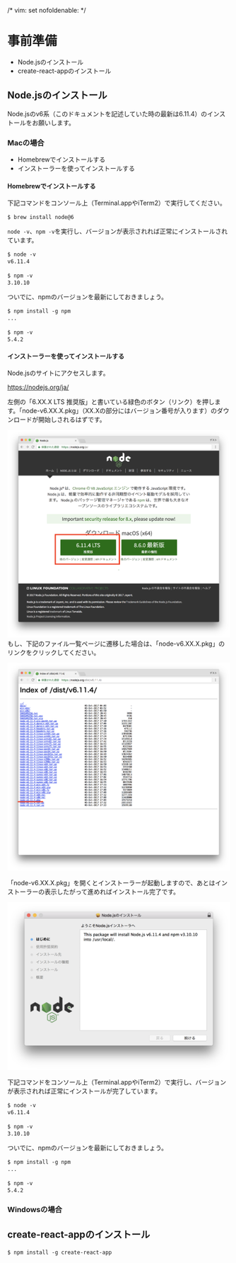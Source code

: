 /* vim: set nofoldenable: */

# 事前準備

- Node.jsのインストール
- create-react-appのインストール

## Node.jsのインストール

Node.jsのv6系（このドキュメントを記述していた時の最新は6.11.4）のインストールをお願いします。

### Macの場合

- Homebrewでインストールする
- インストーラーを使ってインストールする

#### Homebrewでインストールする

下記コマンドをコンソール上（Terminal.appやiTerm2）で実行してください。

```console
$ brew install node@6
```

`node -v`、`npm -v`を実行し、バージョンが表示されれば正常にインストールされています。

```console
$ node -v
v6.11.4

$ npm -v
3.10.10
```

ついでに、npmのバージョンを最新にしておきましょう。

```console
$ npm install -g npm
...

$ npm -v
5.4.2
```

#### インストーラーを使ってインストールする

Node.jsのサイトにアクセスします。

https://nodejs.org/ja/

左側の「6.XX.X LTS 推奨版」と書いている緑色のボタン（リンク）を押します。「node-v6.XX.X.pkg」（XX.Xの部分にはバージョン番号が入ります）のダウンロードが開始しされるはずです。

![Node.jsの公式サイト](images/installer-on-mac/1-nodejs-org.png)
もし、下記のファイル一覧ページに遷移した場合は、「node-v6.XX.X.pkg」のリンクをクリックしてください。

![ファイル一覧](images/installer-on-mac/2-installer.png)

「node-v6.XX.X.pkg」を開くとインストーラーが起動しますので、あとはインストーラーの表示したがって進めればインストール完了です。

![インストーラー画面](images/installer-on-mac/3-installer-window.png)

下記コマンドをコンソール上（Terminal.appやiTerm2）で実行し、バージョンが表示されれば正常にインストールが完了しています。

```console
$ node -v
v6.11.4

$ npm -v
3.10.10
```

ついでに、npmのバージョンを最新にしておきましょう。

```console
$ npm install -g npm
...

$ npm -v
5.4.2
```

### Windowsの場合

## create-react-appのインストール

```console
$ npm install -g create-react-app
```

